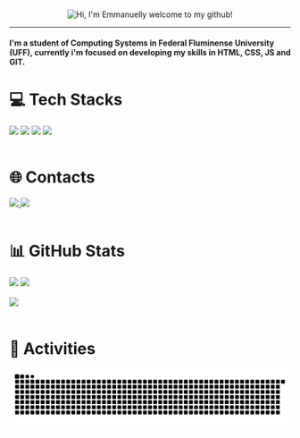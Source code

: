 <p align="center">
  <img src="https://readme-typing-svg.demolab.com?font=Fira+Code&size=37&duration=2900&pause=2000&color=CE89FD&center=true&vCenter=true&width=940&lines=Hi%2C+I'm+Emmanuelly+welcome+to+my+github!" align="middle" alt="Hi, I'm Emmanuelly welcome to my github!" />
</p>

<hr/>

#### I'm a student of Computing Systems in Federal Fluminense University (UFF), currently i'm focused on developing my skills in HTML, CSS, JS and GIT.

# 💻 Tech Stacks

<div style="display: inline_block">
  <img src="https://img.shields.io/badge/HTML5-E34F26?style=for-the-badge&logo=html5&logoColor=white">
  <img src="https://img.shields.io/badge/CSS3-1572B6?style=for-the-badge&logo=css3&logoColor=white">
  <img src="https://img.shields.io/badge/JavaScript-F7DF1E?style=for-the-badge&logo=javascript&logoColor=black">
  <img src="https://img.shields.io/badge/git-%23F05033.svg?style=for-the-badge&logo=git&logoColor=white">
</div>
<br>

# 🌐 Contacts
<div style="display: inline_block">
  <a href="mailto:emmanuellylavinia.silva@gmail.com" target="_blank">
    <img src="https://img.shields.io/badge/Gmail-D14836?style=for-the-badge&logo=gmail&logoColor=white">
  </a>
  <a href="mailto:emmanuelly_04@hotmail.com" target="_blank">
    <img src="https://img.shields.io/badge/Microsoft_Outlook-0078D4?style=for-the-badge&logo=microsoft-outlook&logoColor=white">
  </a>
</div>
<br>

# 📊 GitHub Stats
<div style="display: inline_block">
  <img src="https://github-readme-stats-wheat-two-53.vercel.app/api?username=Emmanuelly-Silva&theme=neon&hide_border=false&include_all_commits=false&count_private=false"  width="364px" />  
  <img src="https://github-readme-streak-stats.herokuapp.com/?user=Emmanuelly-Silva&theme=neon&hide_border=false"  width="400px" />
  <br><br>
  <img src="https://github-readme-stats-wheat-two-53.vercel.app/api/top-langs/?username=Emmanuelly-Silva&theme=neon&hide_border=false&include_all_commits=false&count_private=false&layout=compact" width="364px"/>
</div>
<br>

# 🐍 Activities 
![Snake animation](https://github.com/Emmanuelly-Silva/Emmanuelly-Silva/blob/output/github-contribution-grid-snake.svg)
